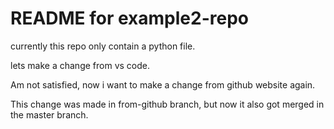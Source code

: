 # README for example2-repo 

currently this repo only contain a python file.

lets make a change from vs code.

Am not satisfied, now i want to make a change from github website again.

This change was made in from-github branch, but now it also got merged in the master branch.
